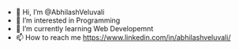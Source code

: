 - 👋 Hi, I’m @AbhilashVeluvali
- 👀 I’m interested in Programming
- 🌱 I’m currently learning Web Developemnt 
- 📫 How to reach me https://www.linkedin.com/in/abhilashveluvali/

<!---
AbhilashVeluvali/AbhilashVeluvali is a ✨ special ✨ repository because its `README.md` (this file) appears on your GitHub profile.
You can click the Preview link to take a look at your changes.
--->
